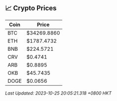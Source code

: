## 📈 Crypto Prices

| Coin | Price |
| ---- | ----- |
| BTC | $34269.8860 |
| ETH | $1787.4732 |
| BNB | $224.5721 |
| CRV | $0.4741 |
| ARB | $0.8895 |
| OKB | $45.7435 |
| DOGE | $0.0656 |

_Last Updated: 2023-10-25 20:05:21.318 +0800 HKT_
